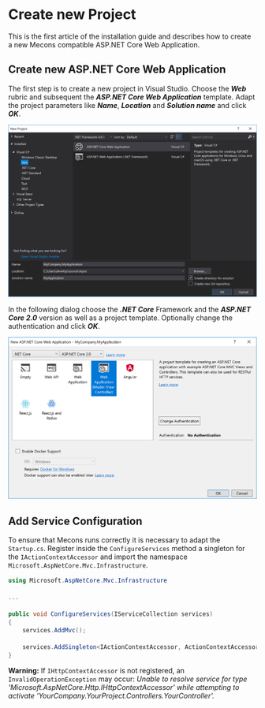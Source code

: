 # Create new Project

This is the first article of the installation guide and describes how to create a new Mecons compatible ASP.NET Core Web Application.

## Create new ASP.NET Core Web Application

The first step is to create a new project in Visual Studio. Choose the ***Web*** rubric and subsequent the ***ASP.NET Core Web Application*** template. Adapt the project parameters like ***Name***, ***Location*** and ***Solution name*** and click ***OK***.

<img class="img-shadow img-responsive center-block" src="https://raw.githubusercontent.com/brecons/metronic-tag-helper/master/docs/images/getting-started_01.png" width="944" alt="New Project in Visual Studio">

In the following dialog choose the ***.NET Core*** Framework and the ***ASP.NET Core 2.0*** version as well as a project template. Optionally change the authentication and click ***OK***.

<img class="img-shadow img-responsive center-block" src="https://raw.githubusercontent.com/brecons/metronic-tag-helper/master/docs/images/getting-started_02.png" width="789" alt="Project Configuration in Visual Studio">

## Add Service Configuration

To ensure that Mecons runs correctly it is necessary to adapt the `Startup.cs`. Register inside the `ConfigureServices` method a singleton for the `IActionContextAccessor` and import the namespace `Microsoft.AspNetCore.Mvc.Infrastructure`.

```csharp
using Microsoft.AspNetCore.Mvc.Infrastructure

...

public void ConfigureServices(IServiceCollection services)
{
    services.AddMvc();

    services.AddSingleton<IActionContextAccessor, ActionContextAccessor>();
}
```

<div class="alert alert-warning" role="alert">
    <strong>Warning:</strong> If <code>IHttpContextAccessor</code> is not registered, an <code>InvalidOperationException</code> may occur:
    <i>Unable to resolve service for type 'Microsoft.AspNetCore.Http.IHttpContextAccessor' while attempting to activate
    'YourCompany.YourProject.Controllers.YourController'.</i>
</div>
